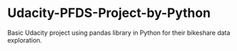 # Udacity-PFDS-Project-by-Python

Basic Udacity project using pandas library in Python for their bikeshare data exploration.